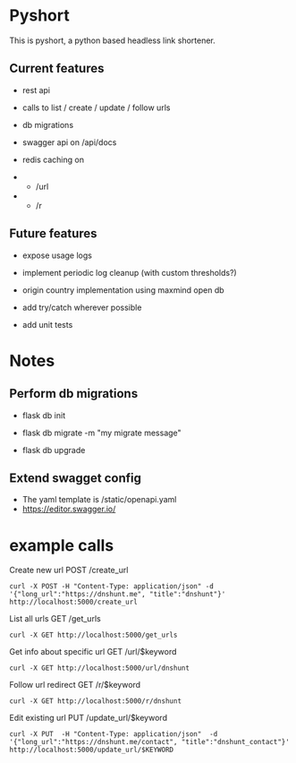 # Pyshort

This is pyshort, a python based headless link shortener.

  
  
  

## Current features

  

- rest api

- calls to list / create / update / follow urls

- db migrations

- swagger api on /api/docs

- redis caching on 
- - /url 
- - /r
  
## Future features

- expose usage logs

- implement periodic log cleanup (with custom thresholds?)

- origin country implementation using maxmind open db

- add try/catch wherever possible

- add unit tests






# Notes


## Perform db migrations

- flask db init

- flask db migrate -m "my migrate message"

- flask db upgrade

## Extend swagget config
- The yaml template is /static/openapi.yaml
- https://editor.swagger.io/
  

# example calls
Create new url
POST /create_url

    curl -X POST -H "Content-Type: application/json" -d '{"long_url":"https://dnshunt.me", "title":"dnshunt"}' http://localhost:5000/create_url

List all urls
GET /get_urls

    curl -X GET http://localhost:5000/get_urls

Get info about specific url
GET /url/$keyword

    curl -X GET http://localhost:5000/url/dnshunt

Follow url redirect
GET /r/$keyword

    curl -X GET http://localhost:5000/r/dnshunt


Edit existing url 
PUT /update_url/$keyword

    curl -X PUT  -H "Content-Type: application/json"  -d '{"long_url":"https://dnshunt.me/contact", "title":"dnshunt_contact"}' http://localhost:5000/update_url/$KEYWORD
